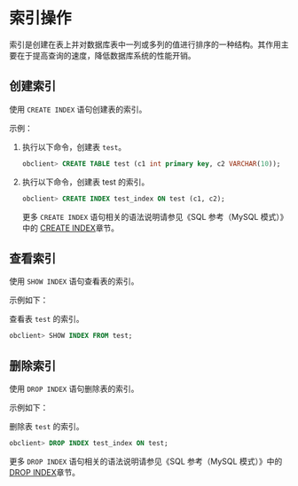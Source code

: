 索引操作 
=========================

索引是创建在表上并对数据库表中一列或多列的值进行排序的一种结构。其作用主要在于提高查询的速度，降低数据库系统的性能开销。

创建索引 
-------------

使用 `CREATE INDEX` 语句创建表的索引。

示例：

1. 执行以下命令，创建表 `test`。

   ```sql
   obclient> CREATE TABLE test (c1 int primary key, c2 VARCHAR(10));
   ```

   

2. 执行以下命令，创建表 test 的索引。

   ```sql
   obclient> CREATE INDEX test_index ON test (c1, c2);
   ```

   

   更多 `CREATE INDEX` 语句相关的语法说明请参见《SQL 参考（MySQL 模式）》中的 [CREATE INDEX](../../10.sql-reference/5.sql-statement/12.create-index.md)章节。
   




查看索引 
-------------

使用 `SHOW INDEX` 语句查看表的索引。

示例如下：

查看表 `test` 的索引。

```sql
obclient> SHOW INDEX FROM test;
```



删除索引 
-------------

使用 `DROP INDEX` 语句删除表的索引。

示例如下：

删除表 `test` 的索引。

```sql
obclient> DROP INDEX test_index ON test;
```



更多 `DROP INDEX` 语句相关的语法说明请参见《SQL 参考（MySQL 模式）》中的 [DROP INDEX](../../10.sql-reference/5.sql-statement/25.drop-index.md)章节。

